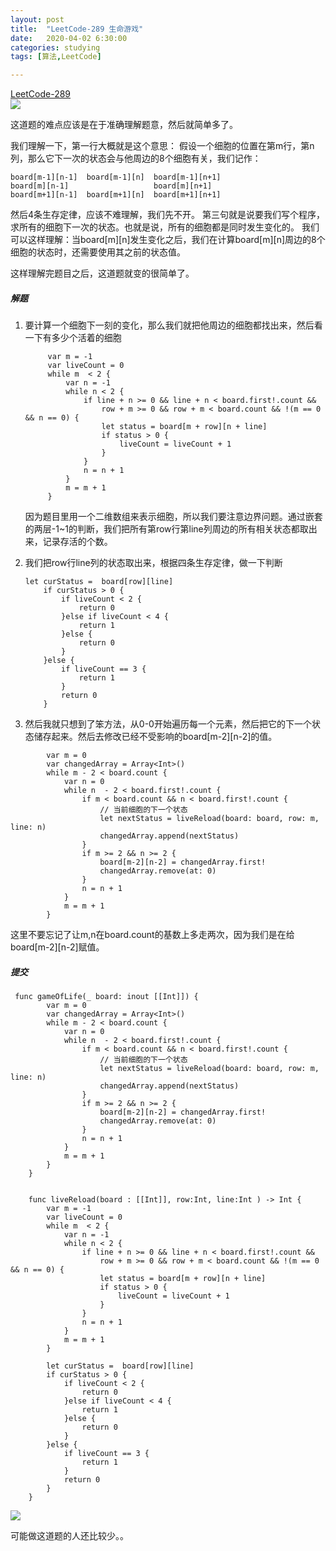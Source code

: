 ```yaml
---
layout: post
title:  "LeetCode-289 生命游戏"
date:   2020-04-02 6:30:00
categories: studying
tags: [算法,LeetCode]

---
```


[LeetCode-289](https://leetcode-cn.com/problems/game-of-life/)  
![](https://tva1.sinaimg.cn/large/00831rSTly1gdfhcldh1dj30km0kudif.jpg)


这道题的难点应该是在于准确理解题意，然后就简单多了。

我们理解一下，第一行大概就是这个意思：
假设一个细胞的位置在第m行，第n列，那么它下一次的状态会与他周边的8个细胞有关，我们记作：

```
board[m-1][n-1]  board[m-1][n]  board[m-1][n+1]
board[m][n-1]                   board[m][n+1]
board[m+1][n-1]  board[m+1][n]  board[m+1][n+1]
```

然后4条生存定律，应该不难理解，我们先不开。
第三句就是说要我们写个程序，求所有的细胞下一次的状态。也就是说，所有的细胞都是同时发生变化的。
我们可以这样理解：当board[m][n]发生变化之后，我们在计算board[m][n]周边的8个细胞的状态时，还需要使用其之前的状态值。

这样理解完题目之后，这道题就变的很简单了。

##### 解题

1. 要计算一个细胞下一刻的变化，那么我们就把他周边的细胞都找出来，然后看一下有多少个活着的细胞
   
   ```
        var m = -1
        var liveCount = 0
        while m  < 2 {
            var n = -1
            while n < 2 {
                if line + n >= 0 && line + n < board.first!.count &&
                    row + m >= 0 && row + m < board.count && !(m == 0 && n == 0) {
                    let status = board[m + row][n + line]
                    if status > 0 {
                        liveCount = liveCount + 1
                    }
                }
                n = n + 1
            }
            m = m + 1
        }
   
   ```
   因为题目里用一个二维数组来表示细胞，所以我们要注意边界问题。通过嵌套的两层-1~1的判断，我们把所有第row行第line列周边的所有相关状态都取出来，记录存活的个数。
   
2. 我们把row行line列的状态取出来，根据四条生存定律，做一下判断
 
    ```
    let curStatus =  board[row][line]
        if curStatus > 0 {
            if liveCount < 2 {
                return 0
            }else if liveCount < 4 {
                return 1
            }else {
                return 0
            }
        }else {
            if liveCount == 3 {
                return 1
            }
            return 0
        }
    ```
3. 然后我就只想到了笨方法，从0-0开始遍历每一个元素，然后把它的下一个状态储存起来。然后去修改已经不受影响的board[m-2][n-2]的值。

```
        var m = 0
        var changedArray = Array<Int>()
        while m - 2 < board.count {
            var n = 0
            while n  - 2 < board.first!.count {
                if m < board.count && n < board.first!.count {
                    // 当前细胞的下一个状态
                    let nextStatus = liveReload(board: board, row: m, line: n)
                    changedArray.append(nextStatus)
                }
                if m >= 2 && n >= 2 {
                    board[m-2][n-2] = changedArray.first!
                    changedArray.remove(at: 0)
                }
                n = n + 1
            }
            m = m + 1
        }
```
   这里不要忘记了让m,n在board.count的基数上多走两次，因为我们是在给board[m-2][n-2]赋值。

##### 提交

```
 func gameOfLife(_ board: inout [[Int]]) {
        var m = 0
        var changedArray = Array<Int>()
        while m - 2 < board.count {
            var n = 0
            while n  - 2 < board.first!.count {
                if m < board.count && n < board.first!.count {
                    // 当前细胞的下一个状态
                    let nextStatus = liveReload(board: board, row: m, line: n)
                    changedArray.append(nextStatus)
                }
                if m >= 2 && n >= 2 {
                    board[m-2][n-2] = changedArray.first!
                    changedArray.remove(at: 0)
                }
                n = n + 1
            }
            m = m + 1
        }
    }
    
    
    func liveReload(board : [[Int]], row:Int, line:Int ) -> Int {
        var m = -1
        var liveCount = 0
        while m  < 2 {
            var n = -1
            while n < 2 {
                if line + n >= 0 && line + n < board.first!.count &&
                    row + m >= 0 && row + m < board.count && !(m == 0 && n == 0) {
                    let status = board[m + row][n + line]
                    if status > 0 {
                        liveCount = liveCount + 1
                    }
                }
                n = n + 1
            }
            m = m + 1
        }
        
        let curStatus =  board[row][line]
        if curStatus > 0 {
            if liveCount < 2 {
                return 0
            }else if liveCount < 4 {
                return 1
            }else {
                return 0
            }
        }else {
            if liveCount == 3 {
                return 1
            }
            return 0
        }
    }

```


![](https://tva1.sinaimg.cn/large/00831rSTly1gdfjkxp9qij30tg060mxz.jpg)

可能做这道题的人还比较少。。

